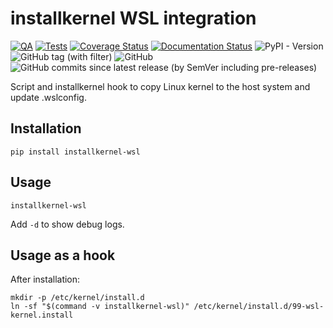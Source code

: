 # installkernel WSL integration

[![QA](https://github.com/Tatsh/installkernel-wsl/actions/workflows/qa.yml/badge.svg)](https://github.com/Tatsh/installkernel-wsl/actions/workflows/qa.yml)
[![Tests](https://github.com/Tatsh/installkernel-wsl/actions/workflows/tests.yml/badge.svg)](https://github.com/Tatsh/installkernel-wsl/actions/workflows/tests.yml)
[![Coverage Status](https://coveralls.io/repos/github/Tatsh/installkernel-wsl/badge.svg?branch=master)](https://coveralls.io/github/Tatsh/installkernel-wsl?branch=master)
[![Documentation Status](https://readthedocs.org/projects/installkernel-wsl/badge/?version=latest)](https://installkernel-wsl.readthedocs.io/en/latest/?badge=latest)
![PyPI - Version](https://img.shields.io/pypi/v/installkernel-wsl)
![GitHub tag (with filter)](https://img.shields.io/github/v/tag/Tatsh/installkernel-wsl)
![GitHub](https://img.shields.io/github/license/Tatsh/installkernel-wsl)
![GitHub commits since latest release (by SemVer including pre-releases)](https://img.shields.io/github/commits-since/Tatsh/installkernel-wsl/v0.0.0/master)

Script and installkernel hook to copy Linux kernel to the host system and update .wslconfig.

## Installation

```shell
pip install installkernel-wsl
```

## Usage

```shell
installkernel-wsl
```

Add `-d` to show debug logs.

## Usage as a hook

After installation:

```shell
mkdir -p /etc/kernel/install.d
ln -sf "$(command -v installkernel-wsl)" /etc/kernel/install.d/99-wsl-kernel.install
```
